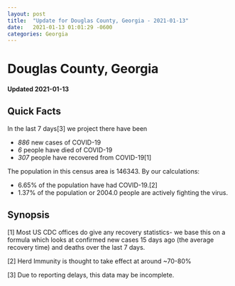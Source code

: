 ```yaml
---
layout: post
title:  "Update for Douglas County, Georgia - 2021-01-13"
date:   2021-01-13 01:01:29 -0600
categories: Georgia
---
```


# Douglas County, Georgia
#### Updated 2021-01-13

## Quick Facts

In the last 7 days[3] we project there have been
- *886* new cases of COVID-19
- *6* people have died of COVID-19
- *307* people have recovered from COVID-19[1]

The population in this census area is 146343. By our calculations:
- 6.65% of the population have had COVID-19.[2]
- 1.37% of the population or 2004.0 people are actively fighting the virus.

## Synopsis




[1] Most US CDC offices do give any recovery statistics- we base this on a formula which looks at confirmed new cases
15 days ago (the average recovery time) and deaths over the last 7 days.

[2] Herd Immunity is thought to take effect at around ~70-80%

[3] Due to reporting delays, this data may be incomplete.
 
    